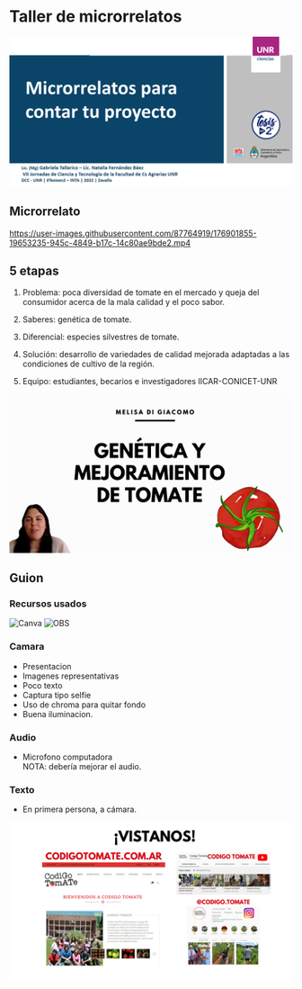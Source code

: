 # Taller de microrrelatos

![microrrelatos](./images/microrrel.png)

## Microrrelato



https://user-images.githubusercontent.com/87764919/176901855-19653235-945c-4849-b17c-14c80ae9bde2.mp4



## 5 etapas  

1) Problema: poca diversidad de tomate en el mercado y queja del consumidor acerca de la mala calidad y el poco sabor. 

2) Saberes: genética de tomate.

3) Diferencial: especies silvestres de tomate.

4) Solución: desarrollo de variedades de calidad mejorada adaptadas a las condiciones de cultivo de la región.

5) Equipo: estudiantes, becarios e investigadores IICAR-CONICET-UNR


![mejoramiento](./images/mejoramiento.png)


## Guion

### Recursos usados
![Canva](https://img.shields.io/badge/-Canva-00bec6?logo=Canva&logoColor=white&style=flat)
![OBS](https://img.shields.io/badge/-obs-3f4f75?logo=obs&logoColor=white&style=flat) 

### Camara  
- Presentacion
- Imagenes representativas 
- Poco texto 
- Captura tipo selfie
- Uso de chroma para quitar fondo
- Buena iluminacion.

### Audio
- Microfono computadora  
NOTA: debería mejorar el audio.


### Texto
- En primera persona, a cámara.


![contacto](./images/contacto.png)

